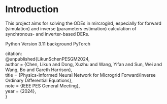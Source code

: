 # Introduction
This project aims for solving the ODEs in mircrogird, especially for forward (simulation) and inverse (parameters estimation) calculation of synchronous- and inverter-based DERs.

Python Version 3.11 background PyTorch
  
citation:  
@unpublished{LikunSchenPESGM2024,  
  author = {Chen, Likun and Dong, Xuzhu and Wang, Yifan and Sun, Wei and Wang, Bo and Gareth Harrison},  
  title  = {Physics-Informed Neural Network for Microgrid Forward/Inverse Ordinary Differential Equations},  
  note   = {IEEE PES General Meeting},  
  year   = {2024},  
}
  
